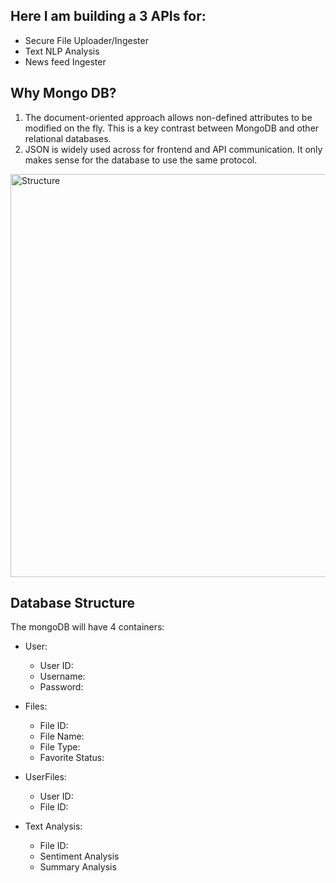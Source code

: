 ## Here I am building a 3 APIs for:
* Secure File Uploader/Ingester
* Text NLP Analysis
* News feed Ingester

## Why Mongo DB?
1.  The document-oriented approach allows non-defined attributes to be modified on the fly. This is a key contrast between MongoDB and other relational databases. 
2.  JSON is widely used across for frontend and API communication. It only makes sense for the database to use the same protocol. 

<img width="645" alt="Structure" src="https://user-images.githubusercontent.com/64294283/222464606-903732cb-db5e-4458-b021-8642afec1a98.png">


## Database Structure

The mongoDB will have 4 containers:

* User:
	* User ID: 
	* Username:
	* Password:

* Files:
	* File ID:
	* File Name:
	* File Type:
	* Favorite Status:

* UserFiles:
	* User ID:
	* File ID:

* Text Analysis:
	* File ID:
	* Sentiment Analysis
	* Summary Analysis 
	


